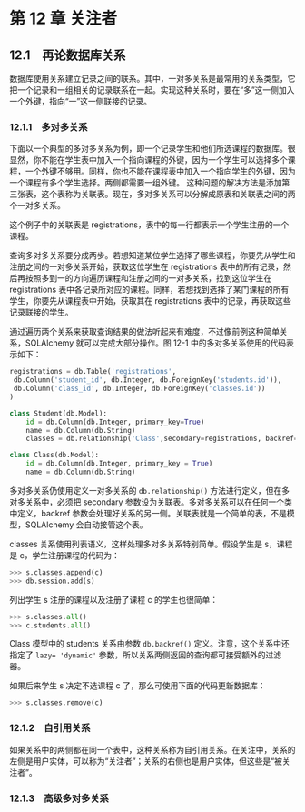 # 第 12 章 关注者

## 12.1　再论数据库关系

数据库使用关系建立记录之间的联系。其中，一对多关系是最常用的关系类型，它把一个记录和一组相关的记录联系在一起。实现这种关系时，要在“多”这一侧加入一个外键，指向“一”这一侧联接的记录。

### 12.1.1　多对多关系

下面以一个典型的多对多关系为例，即一个记录学生和他们所选课程的数据库。很显然，你不能在学生表中加入一个指向课程的外键，因为一个学生可以选择多个课程，一个外键不够用。同样，你也不能在课程表中加入一个指向学生的外键，因为一个课程有多个学生选择。两侧都需要一组外键。
这种问题的解决方法是添加第三张表，这个表称为关联表。现在，多对多关系可以分解成原表和关联表之间的两个一对多关系。

这个例子中的关联表是 registrations，表中的每一行都表示一个学生注册的一个课程。

查询多对多关系要分成两步。若想知道某位学生选择了哪些课程，你要先从学生和注册之间的一对多关系开始，获取这位学生在 registrations 表中的所有记录，然后再按照多到一的方向遍历课程和注册之间的一对多关系，找到这位学生在 registrations 表中各记录所对应的课程。同样，若想找到选择了某门课程的所有学生，你要先从课程表中开始，获取其在 registrations 表中的记录，再获取这些记录联接的学生。

通过遍历两个关系来获取查询结果的做法听起来有难度，不过像前例这种简单关系，SQLAlchemy 就可以完成大部分操作。图 12-1 中的多对多关系使用的代码表示如下：

```python
registrations = db.Table('registrations',
 db.Column('student_id', db.Integer, db.ForeignKey('students.id')),
 db.Column('class_id', db.Integer, db.ForeignKey('classes.id'))
)

class Student(db.Model):
	id = db.Column(db.Integer, primary_key=True)
	name = db.Column(db.String)
	classes = db.relationship('Class',secondary=registrations, backref=db.backref('students', lazy='dynamic'), lazy='dynamic')

class Class(db.Model):
	id = db.Column(db.Integer, primary_key = True)
	name = db.Column(db.String)
```

多对多关系仍使用定义一对多关系的 `db.relationship()` 方法进行定义，但在多对多关系中，必须把 secondary 参数设为关联表。多对多关系可以在任何一个类中定义，backref 参数会处理好关系的另一侧。关联表就是一个简单的表，不是模型，SQLAlchemy 会自动接管这个表。

classes 关系使用列表语义，这样处理多对多关系特别简单。假设学生是 s，课程是 c，学生注册课程的代码为：

```python
>>> s.classes.append(c)
>>> db.session.add(s)
```

列出学生 s 注册的课程以及注册了课程 c 的学生也很简单：

```python
>>> s.classes.all()
>>> c.students.all()
```

Class 模型中的 students 关系由参数 `db.backref()` 定义。注意，这个关系中还指定了 `lazy= 'dynamic'` 参数，所以关系两侧返回的查询都可接受额外的过滤器。

如果后来学生 s 决定不选课程 c 了，那么可使用下面的代码更新数据库：

```python
>>> s.classes.remove(c)
```
### 12.1.2　自引用关系

如果关系中的两侧都在同一个表中，这种关系称为自引用关系。在关注中，关系的左侧是用户实体，可以称为“关注者”；关系的右侧也是用户实体，但这些是“被关注者”。

### 12.1.3　高级多对多关系

